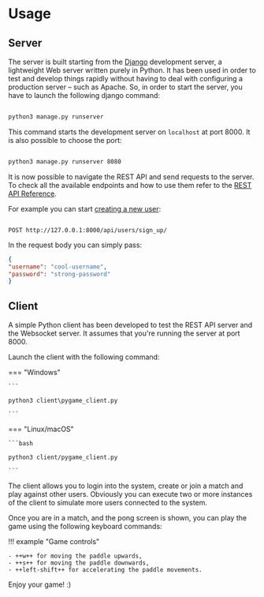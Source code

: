# Usage

## Server

The server is built starting from the [Django](../external-dependencies/index.md#django) development server, a lightweight Web server written purely in Python. It has been
used in order to test and develop things rapidly without having to deal with configuring a production server – such as Apache. So, in order to start the server, you have to 
launch the following django command:

```bash

python3 manage.py runserver

```

This command starts the development server on `localhost` at port 8000. It is also possible to choose the port:

```bash

python3 manage.py runserver 8080

```

It is now possible to navigate the REST API and send requests to the server. To check all the available endpoints and
how to use them refer to the [REST API Reference](../interfaces/rest-api.md).

For example you can start [creating a new user](../interfaces/rest-api.md#create-a-new-user):

```

POST http://127.0.0.1:8000/api/users/sign_up/

``` 

In the request body you can simply pass:

```json
{
"username": "cool-username",
"password": "strong-password"
}
```

## Client

A simple Python client has been developed to test the REST API server and the Websocket server. It assumes that
you're running the server at port 8000.

Launch the client with the following command:

=== "Windows"
    
    ```
    
    python3 client\pygame_client.py
    
    ```


=== "Linux/macOS"

    ```bash
    
    python3 client/pygame_client.py
    
    ```

The client allows you to login into the system, create or join a match and play against other users. Obviously you can
execute two or more instances of the client to simulate more users connected to the system.

Once you are in a match, and the pong screen is shown, you can play the game using the following keyboard commands:

!!! example "Game controls"

    - ++w++ for moving the paddle upwards,
    - ++s++ for moving the paddle downwards,
    - ++left-shift++ for accelerating the paddle movements.
    
Enjoy your game! :)